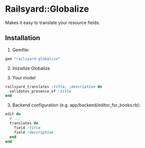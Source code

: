 # Railsyard::Globalize

Makes it easy to translate your resource fields.

## Installation

1. Gemfile:

```ruby
gem "railsyard-globalize"
```

2. Inizialize Globalize

4. Your model

```ruby
railsyard_translates :title, :description do
  validates_presence_of :title
end
```

3. Backend configuration (e.g. app/backend/editor_for_books.rb):

```ruby
edit do
  # ...
  translates do
    field :title
    field :description
  end
end
```
